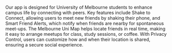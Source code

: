 Our app is designed for University of Melbourne students to enhance campus life by connecting with peers. Key features include Shake to Connect, allowing users to meet new friends by shaking their phone, and Smart Friend Alerts, which notify when friends are nearby for spontaneous meet-ups. The Melbourne Uni Map helps locate friends in real time, making it easy to arrange meetups for class, study sessions, or coffee. With Privacy Control, users can customize how and when their location is shared, ensuring a secure social experience​.

